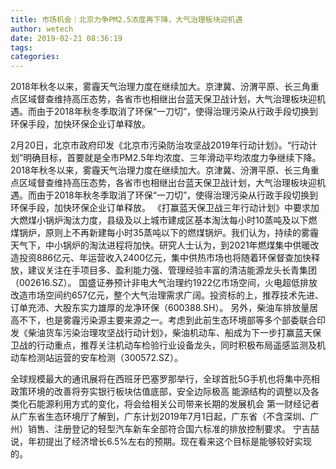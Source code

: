 ```yaml
---
title: 市场机会｜北京力争PM2.5浓度再下降，大气治理板块迎机遇
author: wetech
date: 2019-02-21 08:36:19
tags: 
categories: 
---
```

2018年秋冬以来，雾霾天气治理力度在继续加大。京津冀、汾渭平原、长三角重点区域督查维持高压态势，各省市也相继出台蓝天保卫战计划，大气治理板块迎机遇。而由于2018年秋冬季取消了环保“一刀切”，使得治理污染从行政手段切换到环保手段，加快环保企业订单释放。
<!-- more -->
2月20日，北京市政府印发《北京市污染防治攻坚战2019年行动计划》。“行动计划”明确目标，首要就是全市PM2.5年均浓度、三年滑动平均浓度力争继续下降。
2018年秋冬以来，雾霾天气治理力度在继续加大。京津冀、汾渭平原、长三角重点区域督查维持高压态势，各省市也相继出台蓝天保卫战计划，大气治理板块迎机遇。而由于2018年秋冬季取消了环保“一刀切”，使得治理污染从行政手段切换到环保手段，加快环保企业订单释放。
《打赢蓝天保卫战三年行动计划》中要求加大燃煤小锅炉淘汰力度，县级及以上城市建成区基本淘汰每小时10蒸吨及以下燃煤锅炉，原则上不再新建每小时35蒸吨以下的燃煤锅炉。我们认为，持续的雾霾天气下，中小锅炉的淘汰进程将加快。研究人士认为，到2021年燃煤集中供暖改造投资886亿元、年运营收入2400亿元，集中供热市场也将随着环保督查加快释放，建议关注在手项目多、盈利能力强、管理经验丰富的清洁能源龙头长青集团（002616.SZ）。
国盛证券预计非电大气治理约1922亿市场空间，火电超低排放改造市场空间约657亿元，整个大气治理需求广阔。投资标的上，推荐技术先进、订单充沛、大股东实力雄厚的龙净环保（600388.SH）。
另外，柴油车排放量居高不下，也是雾霾污染源主要来源之一。考虑到此前生态环境部等多个部委联合印发《柴油货车污染治理攻坚战行动计划》，柴油机动车、船成为下一步打赢蓝天保卫战的行动重点，推荐关注机动车检验行业设备龙头，同时积极布局遥感监测及机动车检测站运营的安车检测（300572.SZ）。
 
 
全球规模最大的通讯展将在西班牙巴塞罗那举行，全球首批5G手机也将集中亮相
政策环境的改善将夯实银行板块估值底部，安全边际极高
能源结构的调整以及各类化石能源利用方式的变化，将会给相关公司带来长期的发展机会 
第一财经记者从广东省生态环境厅了解到，广东计划2019年7月1日起，广东省（不含深圳、广州）销售、注册登记的轻型汽车新车全部符合国六标准的排放控制要求。
宁吉喆说，年初提出了经济增长6.5%左右的预期。现在看来这个目标是能够较好实现的。
